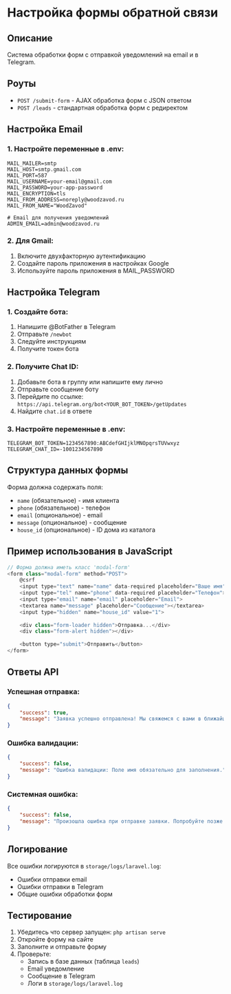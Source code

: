 # Настройка формы обратной связи

## Описание
Система обработки форм с отправкой уведомлений на email и в Telegram.

## Роуты
- `POST /submit-form` - AJAX обработка форм с JSON ответом
- `POST /leads` - стандартная обработка форм с редиректом

## Настройка Email

### 1. Настройте переменные в .env:
```env
MAIL_MAILER=smtp
MAIL_HOST=smtp.gmail.com
MAIL_PORT=587
MAIL_USERNAME=your-email@gmail.com
MAIL_PASSWORD=your-app-password
MAIL_ENCRYPTION=tls
MAIL_FROM_ADDRESS=noreply@woodzavod.ru
MAIL_FROM_NAME="WoodZavod"

# Email для получения уведомлений
ADMIN_EMAIL=admin@woodzavod.ru
```

### 2. Для Gmail:
1. Включите двухфакторную аутентификацию
2. Создайте пароль приложения в настройках Google
3. Используйте пароль приложения в MAIL_PASSWORD

## Настройка Telegram

### 1. Создайте бота:
1. Напишите @BotFather в Telegram
2. Отправьте `/newbot`
3. Следуйте инструкциям
4. Получите токен бота

### 2. Получите Chat ID:
1. Добавьте бота в группу или напишите ему лично
2. Отправьте сообщение боту
3. Перейдите по ссылке: `https://api.telegram.org/bot<YOUR_BOT_TOKEN>/getUpdates`
4. Найдите `chat.id` в ответе

### 3. Настройте переменные в .env:
```env
TELEGRAM_BOT_TOKEN=1234567890:ABCdefGHIjklMNOpqrsTUVwxyz
TELEGRAM_CHAT_ID=-1001234567890
```

## Структура данных формы

Форма должна содержать поля:
- `name` (обязательное) - имя клиента
- `phone` (обязательное) - телефон
- `email` (опциональное) - email
- `message` (опциональное) - сообщение
- `house_id` (опциональное) - ID дома из каталога

## Пример использования в JavaScript

```javascript
// Форма должна иметь класс 'modal-form'
<form class="modal-form" method="POST">
    @csrf
    <input type="text" name="name" data-required placeholder="Ваше имя">
    <input type="tel" name="phone" data-required placeholder="Телефон">
    <input type="email" name="email" placeholder="Email">
    <textarea name="message" placeholder="Сообщение"></textarea>
    <input type="hidden" name="house_id" value="1">
    
    <div class="form-loader hidden">Отправка...</div>
    <div class="form-alert hidden"></div>
    
    <button type="submit">Отправить</button>
</form>
```

## Ответы API

### Успешная отправка:
```json
{
    "success": true,
    "message": "Заявка успешно отправлена! Мы свяжемся с вами в ближайшее время."
}
```

### Ошибка валидации:
```json
{
    "success": false,
    "message": "Ошибка валидации: Поле имя обязательно для заполнения."
}
```

### Системная ошибка:
```json
{
    "success": false,
    "message": "Произошла ошибка при отправке заявки. Попробуйте позже."
}
```

## Логирование

Все ошибки логируются в `storage/logs/laravel.log`:
- Ошибки отправки email
- Ошибки отправки в Telegram
- Общие ошибки обработки форм

## Тестирование

1. Убедитесь что сервер запущен: `php artisan serve`
2. Откройте форму на сайте
3. Заполните и отправьте форму
4. Проверьте:
   - Запись в базе данных (таблица `leads`)
   - Email уведомление
   - Сообщение в Telegram
   - Логи в `storage/logs/laravel.log`